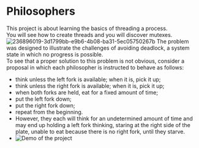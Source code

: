 # Philosophers

This project is about learning the basics of threading a process.\
You will see how to create threads and you will discover mutexes.
![236896019-3d1799bb-e9b6-4b08-ba31-5ec05750267b](https://github.com/Yonix49/Philosophers/assets/111706060/f43ef386-d3bc-4f58-9863-1c51bc218477)
The problem was designed to illustrate the challenges of avoiding deadlock, a system state in which no progress is possible. \
To see that a proper solution to this problem is not obvious, consider a proposal in which each philosopher is instructed to behave as follows:

* think unless the left fork is available; when it is, pick it up;
* think unless the right fork is available; when it is, pick it up;
* when both forks are held, eat for a fixed amount of time;
* put the left fork down;
* put the right fork down;
* repeat from the beginning.
* However, they each will think for an undetermined amount of time and may end up holding a left fork thinking, staring at the right side of the plate, unable to eat because there is no right fork, until they starve.
* ![Demo of the project](assets/Philosophers.gif)

